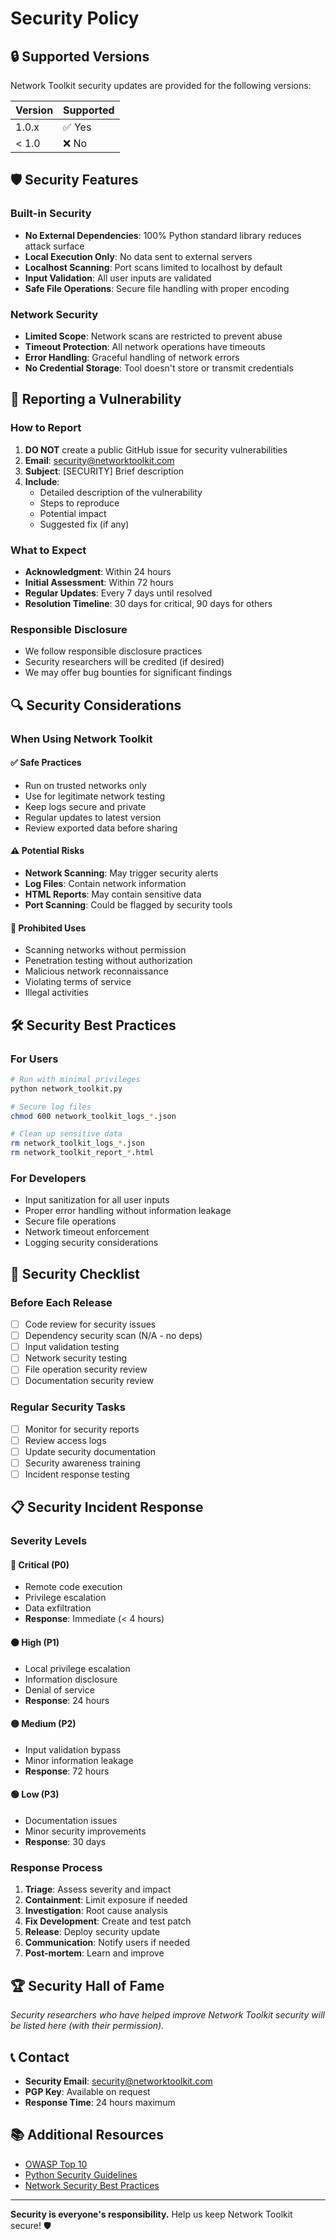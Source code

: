 # Security Policy

## 🔒 Supported Versions

Network Toolkit security updates are provided for the following versions:

| Version | Supported          |
| ------- | ------------------ |
| 1.0.x   | ✅ Yes             |
| < 1.0   | ❌ No              |

## 🛡️ Security Features

### Built-in Security
- **No External Dependencies**: 100% Python standard library reduces attack surface
- **Local Execution Only**: No data sent to external servers
- **Localhost Scanning**: Port scans limited to localhost by default
- **Input Validation**: All user inputs are validated
- **Safe File Operations**: Secure file handling with proper encoding

### Network Security
- **Limited Scope**: Network scans are restricted to prevent abuse
- **Timeout Protection**: All network operations have timeouts
- **Error Handling**: Graceful handling of network errors
- **No Credential Storage**: Tool doesn't store or transmit credentials

## 🚨 Reporting a Vulnerability

### How to Report
1. **DO NOT** create a public GitHub issue for security vulnerabilities
2. **Email**: security@networktoolkit.com
3. **Subject**: [SECURITY] Brief description
4. **Include**:
   - Detailed description of the vulnerability
   - Steps to reproduce
   - Potential impact
   - Suggested fix (if any)

### What to Expect
- **Acknowledgment**: Within 24 hours
- **Initial Assessment**: Within 72 hours
- **Regular Updates**: Every 7 days until resolved
- **Resolution Timeline**: 30 days for critical, 90 days for others

### Responsible Disclosure
- We follow responsible disclosure practices
- Security researchers will be credited (if desired)
- We may offer bug bounties for significant findings

## 🔍 Security Considerations

### When Using Network Toolkit

#### ✅ Safe Practices
- Run on trusted networks only
- Use for legitimate network testing
- Keep logs secure and private
- Regular updates to latest version
- Review exported data before sharing

#### ⚠️ Potential Risks
- **Network Scanning**: May trigger security alerts
- **Log Files**: Contain network information
- **HTML Reports**: May contain sensitive data
- **Port Scanning**: Could be flagged by security tools

#### 🚫 Prohibited Uses
- Scanning networks without permission
- Penetration testing without authorization
- Malicious network reconnaissance
- Violating terms of service
- Illegal activities

## 🛠️ Security Best Practices

### For Users
```bash
# Run with minimal privileges
python network_toolkit.py

# Secure log files
chmod 600 network_toolkit_logs_*.json

# Clean up sensitive data
rm network_toolkit_logs_*.json
rm network_toolkit_report_*.html
```

### For Developers
- Input sanitization for all user inputs
- Proper error handling without information leakage
- Secure file operations
- Network timeout enforcement
- Logging security considerations

## 🔐 Security Checklist

### Before Each Release
- [ ] Code review for security issues
- [ ] Dependency security scan (N/A - no deps)
- [ ] Input validation testing
- [ ] Network security testing
- [ ] File operation security review
- [ ] Documentation security review

### Regular Security Tasks
- [ ] Monitor for security reports
- [ ] Review access logs
- [ ] Update security documentation
- [ ] Security awareness training
- [ ] Incident response testing

## 📋 Security Incident Response

### Severity Levels

#### 🔴 Critical (P0)
- Remote code execution
- Privilege escalation
- Data exfiltration
- **Response**: Immediate (< 4 hours)

#### 🟠 High (P1)
- Local privilege escalation
- Information disclosure
- Denial of service
- **Response**: 24 hours

#### 🟡 Medium (P2)
- Input validation bypass
- Minor information leakage
- **Response**: 72 hours

#### 🟢 Low (P3)
- Documentation issues
- Minor security improvements
- **Response**: 30 days

### Response Process
1. **Triage**: Assess severity and impact
2. **Containment**: Limit exposure if needed
3. **Investigation**: Root cause analysis
4. **Fix Development**: Create and test patch
5. **Release**: Deploy security update
6. **Communication**: Notify users if needed
7. **Post-mortem**: Learn and improve

## 🏆 Security Hall of Fame

_Security researchers who have helped improve Network Toolkit security will be listed here (with their permission)._

## 📞 Contact

- **Security Email**: security@networktoolkit.com
- **PGP Key**: Available on request
- **Response Time**: 24 hours maximum

## 📚 Additional Resources

- [OWASP Top 10](https://owasp.org/www-project-top-ten/)
- [Python Security Guidelines](https://python.org/dev/security/)
- [Network Security Best Practices](https://www.nist.gov/cybersecurity)

---

**Security is everyone's responsibility.** Help us keep Network Toolkit secure! 🛡️